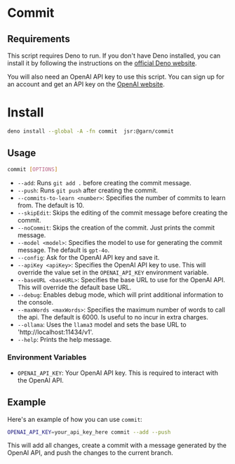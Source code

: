 # Commit

## Requirements

This script requires Deno to run. If you don't have Deno installed, you can install it by following the instructions on the [official Deno website](https://deno.land/).

You will also need an OpenAI API key to use this script. You can sign up for an account and get an API key on the [OpenAI website](https://platform.openai.com/).

# Install

```sh
deno install --global -A -fn commit  jsr:@garn/commit
```

## Usage

```sh
commit [OPTIONS]
```

- `--add`: Runs `git add .` before creating the commit message.
- `--push`: Runs `git push` after creating the commit.
- `--commits-to-learn <number>`: Specifies the number of commits to learn from. The default is 10.
- `--skipEdit`: Skips the editing of the commit message before creating the commit.
- `--noCommit`: Skips the creation of the commit. Just prints the commit message.
- `--model <model>`: Specifies the model to use for generating the commit message. The default is `gpt-4o`.
- `--config`: Ask for the OpenAI API key and save it.
- `--apiKey <apiKey>`: Specifies the OpenAI API key to use. This will override the value set in the `OPENAI_API_KEY` environment variable.
- `--baseURL <baseURL>`: Specifies the base URL to use for the OpenAI API. This will override the default base URL.
- `--debug`: Enables debug mode, which will print additional information to the console.
- `--maxWords <maxWords>`: Specifies the maximum number of words to call the api. The default is 6000. Is useful to no incur in extra charges.
- `--ollama`: Uses the `llama3` model and sets the base URL to 'http://localhost:11434/v1'.
- `--help`: Prints the help message.

### Environment Variables

- `OPENAI_API_KEY`: Your OpenAI API key. This is required to interact with the OpenAI API.

## Example

Here's an example of how you can use `commit`:

```sh
OPENAI_API_KEY=your_api_key_here commit --add --push
```

This will add all changes, create a commit with a message generated by the OpenAI API, and push the changes to the current branch.
